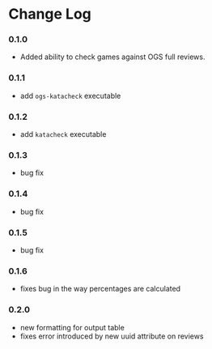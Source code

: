 # Change Log

### 0.1.0
- Added ability to check games against OGS full reviews.

### 0.1.1
- add `ogs-katacheck` executable

### 0.1.2
- add `katacheck` executable

### 0.1.3
- bug fix

### 0.1.4
- bug fix

### 0.1.5
- bug fix

### 0.1.6
- fixes bug in the way percentages are calculated

### 0.2.0
- new formatting for output table
- fixes error introduced by new uuid attribute on reviews 
